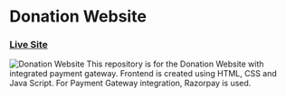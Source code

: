 # Donation Website
### [Live Site](https://frosty-shannon-6909f4.netlify.app/)
![Donation Website](https://user-images.githubusercontent.com/71623963/160169615-6d22df8c-3887-4fd8-b55a-8b65f6132f22.png)
This repository is for the Donation Website with integrated payment gateway.
Frontend is created using HTML, CSS and Java Script.
For Payment Gateway integration, Razorpay is used.
